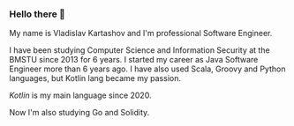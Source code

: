 ### Hello there 👋

My name is Vladislav Kartashov and I'm professional Software Engineer.

I have been studying Computer Science and Information Security at the BMSTU since 2013 for 6 years.
I started my career as Java Software Engineer more than 6 years ago.
I have also used Scala, Groovy and Python languages, but Kotlin lang became my passion.

*Kotlin* is my main language since 2020. 

Now I'm also studying Go and Solidity.
